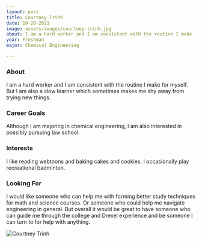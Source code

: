 ```yaml
---
layout: post
title: Courtney Trinh 
date: 10-20-2021
image: assets/images/courtney-trinh.jpg
about: I am a hard worker and I am consistent with the routine I make for myself.  But I am also a slow learner which sometimes makes me shy away from trying new things.
year: Freshman
major: Chemical Engineering

---
```


### About

I am a hard worker and I am consistent with the routine I make for myself.  But I am also a slow learner which sometimes makes me shy away from trying new things.

### Career Goals

Although I am majoring in chemical engineering, I am also interested in possibly pursuing law school.  

### Interests

I like reading webtoons and baking cakes and cookies.  I occasionally play recreational badminton.

### Looking For

I would like someone who can help me with forming better study techniques for math and science courses.  Or someone who could help me navigate engineering in general.  But overall it would be great to have someone who can guide me through the college and Drexel experience and be someone I can turn to for help with anything.

<div class="text-center my-5">
    <img src="{ "assets/images/courtney-trinh.jpg" | absolute_url }" alt="Courtney Trinh" class="rounded post-img" />
</div>
